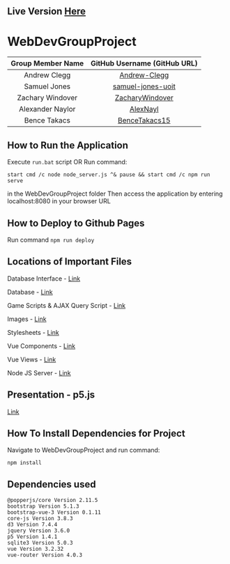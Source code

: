 ## Live Version [Here](https://alexnayl.github.io/WebDevGroupProject/)

# WebDevGroupProject

| Group Member Name | GitHub Username (GitHub URL)|
| :------------------------:|:--------------------------------------:|
| Andrew Clegg | [Andrew-Clegg](https://github.com/Andrew-Clegg) |
| Samuel    Jones    | [samuel-jones-uoit](https://github.com/samuel-jones-uoit) |
| Zachary   Windover | [ZacharyWindover](https://github.com/ZacharyWindover) |
| Alexander Naylor   | [AlexNayl](https://github.com/AlexNayl)|
| Bence     Takacs   | [BenceTakacs15](https://github.com/BenceTakacs15)|


## How to Run the Application
Execute `run.bat` script
OR
Run command:
```
start cmd /c node node_server.js ^& pause && start cmd /c npm run serve
```
in the WebDevGroupProject folder
Then access the application by entering localhost:8080 in your browser URL

## How to Deploy to Github Pages

Run command `npm run deploy`

## Locations of Important Files

Database Interface - [Link](https://github.com/AlexNayl/WebDevGroupProject/blob/main/model)

Database - [Link](https://github.com/AlexNayl/WebDevGroupProject/blob/main/data)

Game Scripts & AJAX Query Script - [Link](https://github.com/AlexNayl/WebDevGroupProject/blob/main/public/scripts)

Images - [Link](https://github.com/AlexNayl/WebDevGroupProject/blob/main/public/images)

Stylesheets - [Link](https://github.com/AlexNayl/WebDevGroupProject/blob/main/public/stylesheets)

Vue Components - [Link](https://github.com/AlexNayl/WebDevGroupProject/blob/main/src/components)

Vue Views - [Link](https://github.com/AlexNayl/WebDevGroupProject/blob/main/src/views)

Node JS Server - [Link](https://github.com/AlexNayl/WebDevGroupProject/blob/main/node_server.js)

## Presentation - p5.js
[Link](https://github.com/AlexNayl/WebDevGroupProject/blob/main/Presentation-p5js.pdf)

## How To Install Dependencies for Project
Navigate to WebDevGroupProject and run command:
```
npm install
```

## Dependencies used
```
@popperjs/core Version 2.11.5
bootstrap Version 5.1.3
bootstrap-vue-3 Version 0.1.11
core-js Version 3.8.3
d3 Version 7.4.4
jquery Version 3.6.0
p5 Version 1.4.1
sqlite3 Version 5.0.3
vue Version 3.2.32
vue-router Version 4.0.3
```
